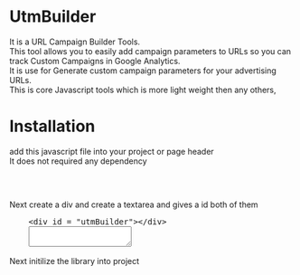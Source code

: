 # UtmBuilder
It is a URL Campaign Builder Tools. <br>
This tool allows you to easily add campaign parameters to URLs so you can track Custom Campaigns in Google Analytics.<br>
It is use for Generate custom campaign parameters for your advertising URLs.<br>
This is core Javascript tools which is more light weight then any others,<br>

# Installation
add this javascript file into your project or page header<br>
It does not required any dependency
<pre>
  <script type="text/javascript" src="utmBuilder.js"></script>
</pre>

<p>Next create a div and create a textarea and gives a id both of them</p>
<pre>
    &lt;div id = "utmBuilder"&gt;&lt;/div&gt;
    <textarea id = "textarea"></textarea>
</pre>
<p>Next initilize the library into project </p>
<pre>
      <script>
            UTMBUILDER.init("#utmBuilder", "textarea"); //initialize
            UTMBUILDER.formBuild(); //build the utm builder form view
            UTMBUILDER.createUrl(); //using for create your campaign url
      
      </script>
</pre>

# Thank You
